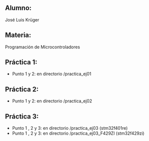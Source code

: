 ## Alumno:
José Luis Krüger
## Materia:
Programación de Microcontroladores
## Práctica 1:
* Punto 1 y 2: en directorio /practica_ej01
## Práctica 2:
* Punto 1 y 2: en directorio /practica_ej02
## Práctica 3:
* Punto 1 , 2 y 3: en directorio /practica_ej03 (stm32f401re)
* Punto 1 , 2 y 3: en directorio /practica_ej03_F429ZI (stm32f429zi)
